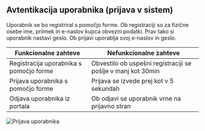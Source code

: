 ## Avtentikacija uporabnika (prijava v sistem) ##
Uporabnik se bo registriral s pomočjo forme. Ob registraciji so za fizične osebe ime, priimek in e-naslov kupca obvezni podatki. Prav tako si uporabnik nastavi geslo.
Ob prijavi uporablja svoj e-naslov in geslo.

Funkcionalne zahteve  | Nefunkcionalne zahteve
------------- | -------------
Registracija uporabnika s pomočjo forme  | Obvestilo ob uspešni registraciji se pošlje v manj kot 30min
Prijava uporabnika s pomočjo forme  | Prijava se izvede prej kot v 5 sekundah
Odjava uporabnika iz portala  | Ob odjavi se uporabnik vrne na prijavno stran

![Prijava uporabnika](https://user-images.githubusercontent.com/52864511/156929507-ae2c1e43-dbd1-484c-b00f-26d71ee86390.png)
